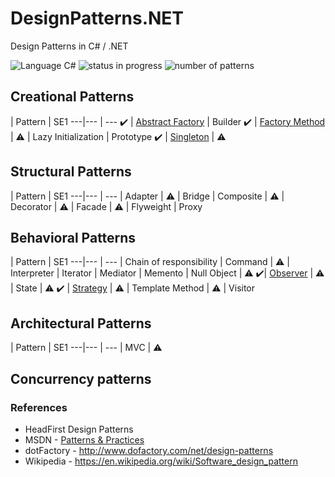 # DesignPatterns.NET
Design Patterns in C# / .NET

![Language C#](https://img.shields.io/badge/language-c%23-blue.svg)
![status in progress](https://img.shields.io/badge/status-in%20progress-brightgreen.svg)
![number of patterns](https://img.shields.io/badge/patterns-5-red.svg)

## Creational Patterns

 | Pattern | SE1
---|--- | ---
:heavy_check_mark: | [Abstract Factory](/CreationalPatterns/AbstractFactory/)
 | Builder
:heavy_check_mark: | [Factory Method](/CreationalPatterns/FactoryMethod/) | :warning:
 | Lazy Initialization
 | Prototype
:heavy_check_mark: | [Singleton](/CreationalPatterns/Singleton/) | :warning:

## Structural Patterns

 | Pattern | SE1
---|--- | ---
 | Adapter | :warning:
 | Bridge
 | Composite | :warning:
 | Decorator | :warning:
 | Facade | :warning:
 | Flyweight
 | Proxy

## Behavioral Patterns

 | Pattern | SE1
---|--- | ---
 | Chain of responsibility
 | Command | :warning:
 | Interpreter
 | Iterator
 | Mediator
 | Memento
 | Null Object | :warning:
 :heavy_check_mark:| [Observer](/BehavioralPatterns/Observer/) | :warning:
 | State | :warning:
:heavy_check_mark: | [Strategy](/BehavioralPatterns/Strategy/) | :warning:
 | Template Method | :warning:
 | Visitor

## Architectural Patterns

 | Pattern | SE1
---|--- | ---
 | MVC | :warning:

## Concurrency patterns


### References
* HeadFirst Design Patterns
* MSDN - [Patterns & Practices](https://msdn.microsoft.com/en-us/library/ff921345.aspx)
* dotFactory - http://www.dofactory.com/net/design-patterns
* Wikipedia - https://en.wikipedia.org/wiki/Software_design_pattern
